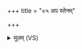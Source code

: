 +++
title = "०५ अप स्तेनम्"

+++
<details><summary>मूलम् (VS)</summary>

अप॑ स्ते॒नं वासो॑ गोअ॒जमु॒त तस्क॑रम्। अथो॒ यो अर्व॑तः॒ शिरो॑ऽभि॒धाय॒ निनी॑षति ॥
</details>